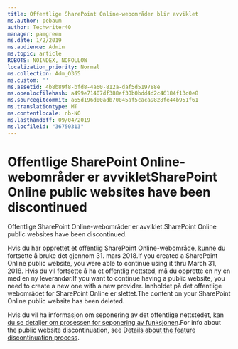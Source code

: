 ```yaml
---
title: Offentlige SharePoint Online-webområder blir avviklet
ms.author: pebaum
author: Techwriter40
manager: pamgreen
ms.date: 1/2/2019
ms.audience: Admin
ms.topic: article
ROBOTS: NOINDEX, NOFOLLOW
localization_priority: Normal
ms.collection: Adm_O365
ms.custom: ''
ms.assetid: 4b8b89f8-bfd8-4a60-812a-daf5d519788e
ms.openlocfilehash: a499e71407df388ef30b0bdd4d2c46184f13d0e8
ms.sourcegitcommit: a65d196d00adb70045af5caca9828fe44b951f61
ms.translationtype: MT
ms.contentlocale: nb-NO
ms.lasthandoff: 09/04/2019
ms.locfileid: "36750313"
---
```

# <a name="sharepoint-online-public-websites-have-been-discontinued"></a><span data-ttu-id="c2b64-102">Offentlige SharePoint Online-webområder er avviklet</span><span class="sxs-lookup"><span data-stu-id="c2b64-102">SharePoint Online public websites have been discontinued</span></span>

<span data-ttu-id="c2b64-103">Offentlige SharePoint Online-webområder er avviklet.</span><span class="sxs-lookup"><span data-stu-id="c2b64-103">SharePoint Online public websites have been discontinued.</span></span>

<span data-ttu-id="c2b64-104">Hvis du har opprettet et offentlig SharePoint Online-webområde, kunne du fortsette å bruke det gjennom 31. mars 2018.</span><span class="sxs-lookup"><span data-stu-id="c2b64-104">If you created a SharePoint Online public website, you were able to continue using it thru March 31, 2018.</span></span> <span data-ttu-id="c2b64-105">Hvis du vil fortsette å ha et offentlig nettsted, må du opprette en ny en med en ny leverandør.</span><span class="sxs-lookup"><span data-stu-id="c2b64-105">If you want to continue having a public website, you need to create a new one with a new provider.</span></span> <span data-ttu-id="c2b64-106">Innholdet på det offentlige webområdet for SharePoint Online er slettet.</span><span class="sxs-lookup"><span data-stu-id="c2b64-106">The content on your SharePoint Online public website has been deleted.</span></span>

<span data-ttu-id="c2b64-107">Hvis du vil ha informasjon om seponering av det offentlige nettstedet, kan [du se detaljer om prosessen for seponering av funksjonen](https://go.microsoft.com/fwlink/?linkid=866980).</span><span class="sxs-lookup"><span data-stu-id="c2b64-107">For info about the public website discontinuation, see [Details about the feature discontinuation process](https://go.microsoft.com/fwlink/?linkid=866980).</span></span>
